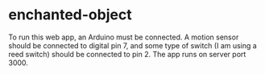 # enchanted-object

To run this web app, an Arduino must be connected. A motion sensor should be connected to digital pin 7, and some type of switch (I am using a reed switch) should be connected to pin 2. The app runs on server port 3000.
